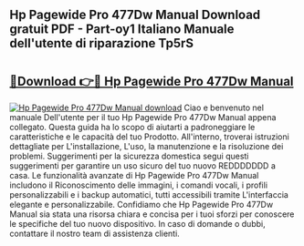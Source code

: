 ## Hp Pagewide Pro 477Dw Manual Download gratuit PDF - Part-oy1 Italiano Manuale dell'utente di riparazione Tp5rS

# <h2><a href="http://dffiry.blite.top/?on=Hp+Pagewide+Pro+477Dw+Manual">🔗Download 👉🔴 Hp Pagewide Pro 477Dw Manual</a></h2>

[![Hp Pagewide Pro 477Dw Manual download](https://i.imgur.com/lujVjoI.png)](http://dffiry.blite.top/?on=Hp+Pagewide+Pro+477Dw+Manual)
Ciao e benvenuto nel manuale Dell'utente per il tuo Hp Pagewide Pro 477Dw Manual appena collegato. Questa guida ha lo scopo di aiutarti a padroneggiare le caratteristiche e le capacità del tuo Prodotto. All'interno, troverai istruzioni dettagliate per L'installazione, L'uso, la manutenzione e la risoluzione dei problemi. Suggerimenti per la sicurezza domestica segui questi suggerimenti per garantire un uso sicuro del tuo nuovo REDDDDDDD a casa. Le funzionalità avanzate di Hp Pagewide Pro 477Dw Manual includono il Riconoscimento delle immagini, i comandi vocali, i profili personalizzabili e i backup automatici, tutti accessibili tramite L'interfaccia elegante e personalizzabile. Confidiamo che Hp Pagewide Pro 477Dw Manual sia stata una risorsa chiara e concisa per i tuoi sforzi per conoscere le specifiche del tuo nuovo dispositivo. In caso di domande o dubbi, contattare il nostro team di assistenza clienti.
